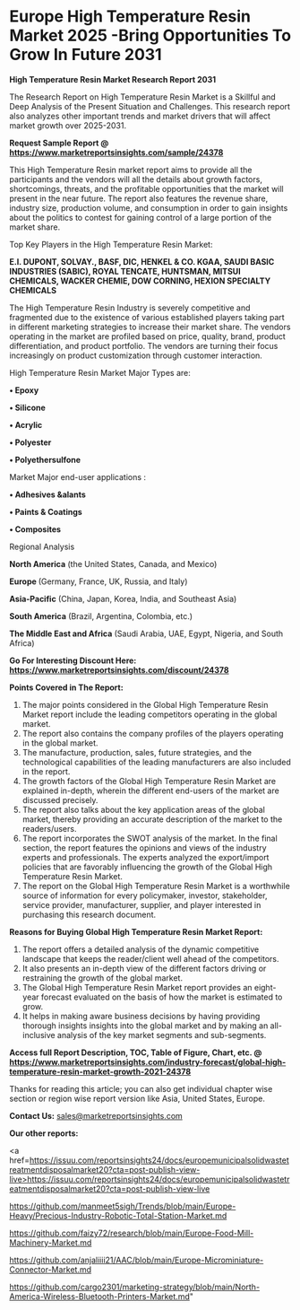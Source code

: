 # Europe High Temperature Resin Market 2025 -Bring Opportunities To Grow In Future 2031

<strong>High Temperature Resin Market Research Report 2031</strong>

The Research Report on High Temperature Resin Market is a Skillful and Deep Analysis of the Present Situation and Challenges. This research report also analyzes other important trends and market drivers that will affect market growth over 2025-2031.

<strong>Request Sample Report @ <a href=https://www.marketreportsinsights.com/sample/24378>https://www.marketreportsinsights.com/sample/24378</a></strong>

This High Temperature Resin market report aims to provide all the participants and the vendors will all the details about growth factors, shortcomings, threats, and the profitable opportunities that the market will present in the near future. The report also features the revenue share, industry size, production volume, and consumption in order to gain insights about the politics to contest for gaining control of a large portion of the market share.

Top Key Players in the High Temperature Resin Market:

<strong>E.I. DUPONT, SOLVAY., BASF, DIC, HENKEL & CO. KGAA, SAUDI BASIC INDUSTRIES (SABIC), ROYAL TENCATE, HUNTSMAN, MITSUI CHEMICALS, WACKER CHEMIE, DOW CORNING, HEXION SPECIALTY CHEMICALS</strong>

The High Temperature Resin Industry is severely competitive and fragmented due to the existence of various established players taking part in different marketing strategies to increase their market share. The vendors operating in the market are profiled based on price, quality, brand, product differentiation, and product portfolio. The vendors are turning their focus increasingly on product customization through customer interaction.

High Temperature Resin Market Major Types are:

<strong>• Epoxy

• Silicone

• Acrylic

• Polyester

• Polyethersulfone</strong>

Market Major end-user applications :

<strong>• Adhesives &alants

• Paints & Coatings

• Composites</strong>

Regional Analysis

</u><strong><b>North America</b></strong> (the United States, Canada, and Mexico)

<strong><b>Europe </b></strong>(Germany, France, UK, Russia, and Italy)

<strong><b>Asia-Pacific</b></strong> (China, Japan, Korea, India, and Southeast Asia)

<strong><b>South America</b></strong> (Brazil, Argentina, Colombia, etc.)

<strong><b>The Middle East and Africa</b></strong> (Saudi Arabia, UAE, Egypt, Nigeria, and South Africa)

<strong>Go For Interesting Discount Here: <a href=https://www.marketreportsinsights.com/discount/24378>https://www.marketreportsinsights.com/discount/24378</a></strong>

<strong>Points Covered in The Report:</strong>
<ol>
  <li>The major points considered in the Global High Temperature Resin Market report include the leading competitors operating in the global market.</li>
  <li>The report also contains the company profiles of the players operating in the global market.</li>
  <li>The manufacture, production, sales, future strategies, and the technological capabilities of the leading manufacturers are also included in the report.</li>
  <li>The growth factors of the Global High Temperature Resin Market are explained in-depth, wherein the different end-users of the market are discussed precisely.</li>
  <li>The report also talks about the key application areas of the global market, thereby providing an accurate description of the market to the readers/users.</li>
  <li>The report incorporates the SWOT analysis of the market. In the final section, the report features the opinions and views of the industry experts and professionals. The experts analyzed the export/import policies that are favorably influencing the growth of the Global High Temperature Resin Market.</li>
  <li>The report on the Global High Temperature Resin Market is a worthwhile source of information for every policymaker, investor, stakeholder, service provider, manufacturer, supplier, and player interested in purchasing this research document.</li>
</ol>
<strong>Reasons for Buying Global High Temperature Resin Market Report:</strong>

<ol>
  <li>The report offers a detailed analysis of the dynamic competitive landscape that keeps the reader/client well ahead of the competitors.</li>
  <li>It also presents an in-depth view of the different factors driving or restraining the growth of the global market.</li>
  <li>The Global High Temperature Resin Market report provides an eight-year forecast evaluated on the basis of how the market is estimated to grow.</li>
  <li>It helps in making aware business decisions by having providing thorough insights insights into the global market and by making an all-inclusive analysis of the key market segments and sub-segments.</li>
</ol>
<strong>Access full Report Description, TOC, Table of Figure, Chart, etc. @ <a href=https://www.marketreportsinsights.com/industry-forecast/global-high-temperature-resin-market-growth-2021-24378>https://www.marketreportsinsights.com/industry-forecast/global-high-temperature-resin-market-growth-2021-24378</a></strong>


Thanks for reading this article; you can also get individual chapter wise section or region wise report version like Asia, United States, Europe.

<strong>Contact Us:</strong>
sales@marketreportsinsights.com

<strong>Our other reports:</strong>

<a href=https://issuu.com/reportsinsights24/docs/europemunicipalsolidwastetreatmentdisposalmarket20?cta=post-publish-view-live>https://issuu.com/reportsinsights24/docs/europemunicipalsolidwastetreatmentdisposalmarket20?cta=post-publish-view-live</a>

<a href=https://github.com/manmeet5sigh/Trends/blob/main/Europe-Heavy/Precious-Industry-Robotic-Total-Station-Market.md>https://github.com/manmeet5sigh/Trends/blob/main/Europe-Heavy/Precious-Industry-Robotic-Total-Station-Market.md</a>

<a href=https://github.com/faizy72/research/blob/main/Europe-Food-Mill-Machinery-Market.md>https://github.com/faizy72/research/blob/main/Europe-Food-Mill-Machinery-Market.md</a>

<a href=https://github.com/anjaliiii21/AAC/blob/main/Europe-Microminiature-Connector-Market.md>https://github.com/anjaliiii21/AAC/blob/main/Europe-Microminiature-Connector-Market.md</a>

<a href=https://github.com/cargo2301/marketing-strategy/blob/main/North-America-Wireless-Bluetooth-Printers-Market.md>https://github.com/cargo2301/marketing-strategy/blob/main/North-America-Wireless-Bluetooth-Printers-Market.md</a>"

